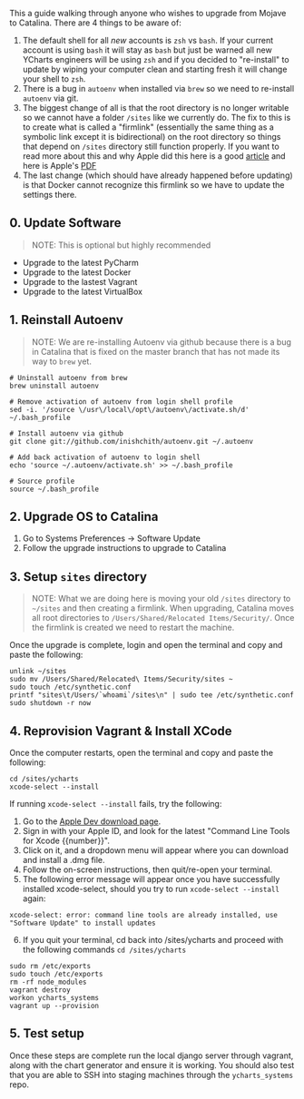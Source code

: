 This a guide walking through anyone who wishes to upgrade from Mojave to Catalina. There are 4 things to be aware of:
1. The default shell for all _new_ accounts is `zsh` vs `bash`. If your current account is using `bash` it will stay as `bash` but just be warned all new YCharts engineers will be using `zsh` and if you decided to "re-install" to update by wiping your computer clean and starting fresh it will change your shell to `zsh`.
2. There is a bug in `autoenv` when installed via `brew` so we need to re-install `autoenv` via git.
3. The biggest change of all is that the root directory is no longer writable so we cannot have a folder `/sites` like we currently do. The fix to this is to create what is called a "firmlink" (essentially the same thing as a symbolic link except it is bidirectional) on the root directory so things that depend on `/sites` directory still function properly. If you want to read more about this and why Apple did this here is a good [article](https://arstechnica.com/gadgets/2019/10/macos-10-15-catalina-the-ars-technica-review/11/) and here is Apple's [PDF](https://devstreaming-cdn.apple.com/videos/wwdc/2019/710aunvynji5emrl/710/710_whats_new_in_apple_file_systems.pdf)
4. The last change (which should have already happened before updating) is that Docker cannot recognize this firmlink so we have to update the settings there.

## 0. Update Software
> NOTE: This is optional but highly recommended
- Upgrade to the latest PyCharm
- Upgrade to the latest Docker
- Upgrade to the lastest Vagrant
- Upgrade to the latest VirtualBox

## 1. Reinstall Autoenv
> NOTE: We are re-installing Autoenv via github because there is a bug in Catalina that is fixed on the master branch that has not made its way to `brew` yet.
```
# Uninstall autoenv from brew
brew uninstall autoenv

# Remove activation of autoenv from login shell profile
sed -i. '/source \/usr\/local\/opt\/autoenv\/activate.sh/d' ~/.bash_profile

# Install autoenv via github
git clone git://github.com/inishchith/autoenv.git ~/.autoenv

# Add back activation of autoenv to login shell
echo 'source ~/.autoenv/activate.sh' >> ~/.bash_profile

# Source profile
source ~/.bash_profile
```

## 2. Upgrade OS to Catalina
1. Go to Systems Preferences -> Software Update
2. Follow the upgrade instructions to upgrade to Catalina


## 3. Setup `sites` directory
> NOTE: What we are doing here is moving your old `/sites` directory to `~/sites` and then creating a firmlink. When upgrading, Catalina moves all root directories to `/Users/Shared/Relocated Items/Security/`. Once the firmlink is created we need to restart the machine.

Once the upgrade is complete, login and open the terminal and copy and paste the following:
```
unlink ~/sites
sudo mv /Users/Shared/Relocated\ Items/Security/sites ~
sudo touch /etc/synthetic.conf
printf "sites\t/Users/`whoami`/sites\n" | sudo tee /etc/synthetic.conf
sudo shutdown -r now
```

## 4. Reprovision Vagrant & Install XCode
Once the computer restarts, open the terminal and copy and paste the following:
```
cd /sites/ycharts
xcode-select --install
```
If running `xcode-select --install` fails, try the following:

1. Go to the [Apple Dev download page](https://developer.apple.com/download/more/?&name=for%20Xcode). 
2. Sign in with your Apple ID, and look for the latest "Command Line Tools for Xcode {{number}}".
3. Click on it, and a dropdown menu will appear where you can download and install a .dmg file.
4. Follow the on-screen instructions, then quit/re-open your terminal.
6. The following error message will appear once you have successfully installed xcode-select, should you try to run `xcode-select --install` again:
```
xcode-select: error: command line tools are already installed, use "Software Update" to install updates
```
6. If you quit your terminal, cd back into /sites/ycharts and proceed with the following commands `cd /sites/ycharts`

```
sudo rm /etc/exports
sudo touch /etc/exports
rm -rf node_modules
vagrant destroy
workon ycharts_systems
vagrant up --provision
```

## 5. Test setup
Once these steps are complete run the local django server through vagrant, along with the chart generator and ensure it is working. You should also test that you are able to SSH into staging machines through the `ycharts_systems` repo.